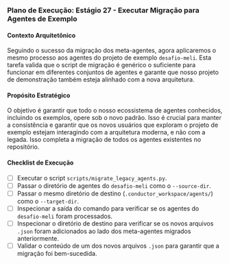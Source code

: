 ### Plano de Execução: Estágio 27 - Executar Migração para Agentes de Exemplo

#### Contexto Arquitetônico

Seguindo o sucesso da migração dos meta-agentes, agora aplicaremos o mesmo processo aos agentes do projeto de exemplo `desafio-meli`. Esta tarefa valida que o script de migração é genérico o suficiente para funcionar em diferentes conjuntos de agentes e garante que nosso projeto de demonstração também esteja alinhado com a nova arquitetura.

#### Propósito Estratégico

O objetivo é garantir que todo o nosso ecossistema de agentes conhecidos, incluindo os exemplos, opere sob o novo padrão. Isso é crucial para manter a consistência e garantir que os novos usuários que exploram o projeto de exemplo estejam interagindo com a arquitetura moderna, e não com a legada. Isso completa a migração de todos os agentes existentes no repositório.

#### Checklist de Execução

- [ ] Executar o script `scripts/migrate_legacy_agents.py`.
- [ ] Passar o diretório de agentes do `desafio-meli` como o `--source-dir`.
- [ ] Passar o mesmo diretório de destino (`.conductor_workspace/agents/`) como o `--target-dir`.
- [ ] Inspecionar a saída do comando para verificar se os agentes do `desafio-meli` foram processados.
- [ ] Inspecionar o diretório de destino para verificar se os novos arquivos `.json` foram adicionados ao lado dos meta-agentes migrados anteriormente.
- [ ] Validar o conteúdo de um dos novos arquivos `.json` para garantir que a migração foi bem-sucedida.
